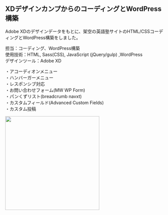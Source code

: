 ## XDデザインカンプからのコーディングとWordPress構築  
Adobe XDのデザインデータをもとに、架空の英語塾サイトのHTML/CSSコーディングとWordPress構築をしました。
  
担当：コーディング、WordPress構築  
使用技術：HTML, Sass(CSS), JavaScript (jQuery/gulp) ,WordPress  
デザインツール：Adobe XD  
  
・アコーディオンメニュー  
・ハンバーガーメニュー    
・レスポンシブ対応    
・お問い合わせフォーム(MW WP Form)   
・パンくずリスト(breadcrumb navxt)    
・カスタムフィールド(Advanced Custom Fields)  
・カスタム投稿
  
 <img src="https://user-images.githubusercontent.com/73923419/165198355-84d86b40-5bdc-46ba-a7f8-63e44cab9442.png" width="300px">

